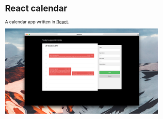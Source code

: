 # React calendar

A calendar app written in <a href="https://reactjs.org">React</a>.

<img src="assets/screenshot.png" />